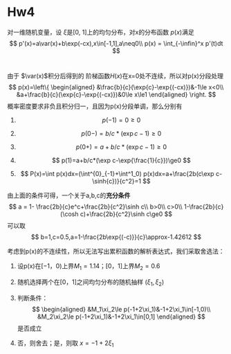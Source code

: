 # Hw4

对一维随机变量，设 $\xi$是[0, 1]上的均匀分布，对x的分布函数 $p(x)$满足
$$
p'(x)=a\var(x)+b\exp(-cx),x\in[-1,1],a\neq0\\
p(x) = \int_{-\infin}^x p'(t)dt
$$
​                                                                                            

由于 $\var(x)$积分后得到的 阶梯函数$H(x)$在x=0处不连续，所以对p(x)分段处理
$$
p(x)=\left\{
\begin{aligned}
&\frac{b}{c}(\exp{c}-\exp{(-cx)})&-1\le x<0\\
&a+\frac{b}{c}(\exp{c}-\exp{(-cx)})&0\le x\le1
\end{aligned}
\right.
$$
   概率密度要求非负且积分归一，且因为p(x)分段单调，那么分别有

1. $$
   p(-1)=0\ge0
   $$

2. $$
   p(0-)=b/c*(\exp c-1)\ge0
   $$

3. $$
   p(0+)=a+b/c*(\exp c-1)\ge0
   $$

4. $$
   p(1)=a+b/c*(\exp c-\exp{\frac{1}{c}})\ge0
   $$

5. $$
   P(x)=\int p(x)dx=(\int^{0}_{-1}+\int^1_0) p(x)dx=a+\frac{2b(c\exp c-\sinh{c})}{c^2}=1
   $$

由上面的条件可得，一个关于a,b,c的**充分条件**
$$
a = 1- \frac{2b}{c}e^c+\frac{2b}{c^2}\sinh c\\
b>0\\
c>0\\
1-\frac{2b}{c}(\cosh c)+\frac{2b}{c^2}\sinh c\ge0
$$
可以取 
$$
b=1,c=0.5,a=1-\frac{2b\exp{(-c)}}{c}\approx-1.42612
$$


考虑到p(x)的不连续性，所以无法写出累积函数的解析表达式，我们采取舍选法：

1. 设p(x)在$[-1，0)$上界$M_1=1.14$；$[0，1]$上界$M_2=0.6$

2. 随机选择两个在[0，1]之间均匀分布的随机抽样 $(\xi_1,\xi_2)$

3. 判断条件：
   $$
   \begin{aligned}
   &M_1\xi_2\le p(-1+2\xi_1)&-1+2\xi_1\in[-1,0)\\
   &M_2\xi_2\le p(-1+2\xi_1)&-1+2\xi_1\in[0,1]
   \end{aligned}
   $$
   是否成立

4. 否，则舍去；是，则取 $x=-1+2\xi_1$

